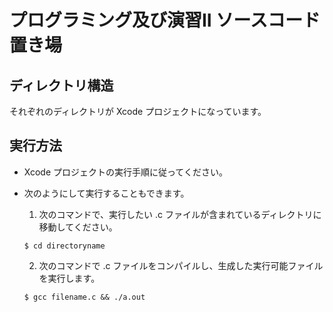 # プログラミング及び演習II ソースコード置き場

## ディレクトリ構造
それぞれのディレクトリが Xcode プロジェクトになっています。

## 実行方法
- Xcode プロジェクトの実行手順に従ってください。
- 次のようにして実行することもできます。
  1. 次のコマンドで、実行したい .c ファイルが含まれているディレクトリに移動してください。
  ```
  $ cd directoryname
  ```
  
  2. 次のコマンドで .c ファイルをコンパイルし、生成した実行可能ファイルを実行します。
  ```
  $ gcc filename.c && ./a.out
  ```
